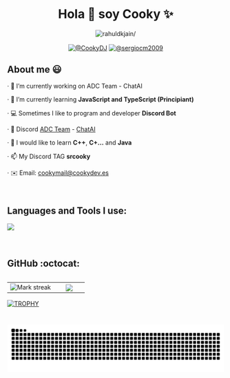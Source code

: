 <h1 align="center">Hola 👋 soy Cooky ✨ </h1> 
<p align="center"> <img src=https://komarev.com/ghpvc/?username=rahuldkjain alt=rahuldkjain/> </p>
<p align="center">
  <a href="https://www.youtube.com/@CookyDJ" target="blank"><img align="center" src="https://img.shields.io/badge/YouTube-FF0000?style=for-the-badge&logo=youtube&logoColor=white" alt="@CookyDJ"  /></a>
<a href="https://www.tiktok.com/@sergiocm2009" target="blank"><img align="center" src="https://img.shields.io/badge/TikTok-000000?style=for-the-badge&logo=tiktok&logoColor=white" alt="@sergiocm2009" /></a>

<h2>About me 😃</h2>

<p align="left">
· 🔭 I’m currently working on ADC Team - ChatAI

· 🔰 I’m currently learning **JavaScript and TypeScript (Principiant)**

· 💻 Sometimes I like to program and developer **Discord Bot**

· 📝 Discord [ADC Team](https://discord.gg/CnRNkQkZC5) - [ChatAI](https://discord.gg/dfZaHBwptB)

· 🧠 I would like to learn **C++**, **C+...** and **Java**

· 📫 My Discord TAG **srcooky**

· ✉️ Email: cookymail@cookydev.es
  </p>
<br>

<h2 >Languages and Tools I use:</h2>
<!--tech stack icons-->
<p align="left">
  <a href="https://github.com/CookyDevJS">
    <img src="https://skillicons.dev/icons?i=androidstudio,debian,cloudflare,css,discord,discordjs,github,html,js,nodejs,npm,vscode,windows,gmail,idea,java,linux,mongodb,twitter,bun,docker,typescript,discordbots,vercel,git,reactjs&perline=12" />
  </a>
</p>
<br>
</p>


<h2>GitHub :octocat:</h2>
<p align="center">
<table align="left">
<tr border="none">
<td width="60%" align="center">

  <img  title="🔥 Get streak stats for your profile at git.io/streak-stats" alt="Mark streak" src="https://github-readme-streak-stats.herokuapp.com/?user=CookydevJS&theme=dark&hide_border=false" /> 
</td>

<td width="40%" align="center">

  <img  align="center"  src="https://github-readme-stats.anuraghazra1.vercel.app/api/top-langs/?username=CookydevJS&theme=dark&hide_border=false&no-bg=true&no-frame=true&langs_count=10"/>

  </td>
</tr>
</table>
<div align=left>
  <a href="https://github.com/ryo-ma/github-profile-trophy" title="Go to Source">
      <img align="center" width=84% src="https://github-profile-trophy.vercel.app/?username=CookydevJS&theme=radical&row=1&column=7&margin-h=15&margin-w=5&no-bg=true" alt="TROPHY" />
    </a>
</div>

###

<br clear="both">

<img src="https://raw.githubusercontent.com/CookyDevJS/CookyDevJS/output/snake.svg" alt="Snake animation" />

###
